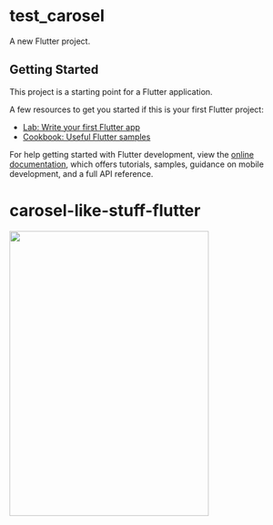 # test_carosel

A new Flutter project.

## Getting Started

This project is a starting point for a Flutter application.

A few resources to get you started if this is your first Flutter project:

- [Lab: Write your first Flutter app](https://docs.flutter.dev/get-started/codelab)
- [Cookbook: Useful Flutter samples](https://docs.flutter.dev/cookbook)

For help getting started with Flutter development, view the
[online documentation](https://docs.flutter.dev/), which offers tutorials,
samples, guidance on mobile development, and a full API reference.
# carosel-like-stuff-flutter
<img src="https://user-images.githubusercontent.com/57596726/193657991-e7659448-bb1e-42a2-9f18-96817cf8f7c8.png" width=350 height=500>

